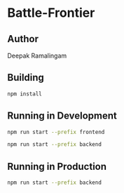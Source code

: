 # Battle-Frontier
## Author
Deepak Ramalingam
## Building
```sh
npm install
```
## Running in Development
```sh
npm run start --prefix frontend
```
```sh
npm run start --prefix backend
```
## Running in Production
```sh
npm run start --prefix backend
```
